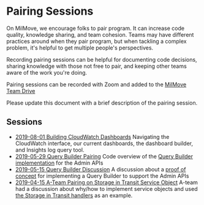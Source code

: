 # Pairing Sessions

On MilMove, we encourage folks to pair program.
It can increase code quality,
knowledge sharing,
and team cohesion.
Teams may have different practices around when they pair program,
but when tackling a complex problem,
it's helpful to get multiple people's perspectives.

Recording pairing sessions can be helpful for documenting code decisions,
sharing knowledge with those not free to pair,
and keeping other teams aware of the work you're doing.

Pairing sessions can be recorded with Zoom
and added to the [MilMove Team Drive](https://drive.google.com/drive/u/0/folders/1WMZ5FzzWMU-HzEr36QFfVRr8TRyuK8I-)

Please update this document with a brief description of the pairing session.

## Sessions

* [2019-08-01 Building CloudWatch Dashboards](https://drive.google.com/file/d/1wCNvShVKKqXO95fnK7Ure7DOJ1QFDjNc/view)
  Navigating the CloudWatch interface,
  our current dashboards,
  the dashboard builder,
  and Insights log query tool.
* [2019-05-29 Query Builder Pairing](https://drive.google.com/file/d/1r1hAs0bdyFmrvSa8T9B3fq8u4Lq0iQLh/view)
  Code overview of the [Query Builder implementation](https://github.com/transcom/mymove/pull/2120/files)
  for the Admin APIs
* [2019-05-15 Query Builder Discussion](https://drive.google.com/file/d/1G7UYQbI41beY2yngvUlrGjuFMCXeq3qS/view)
  A discussion about a [proof of concept](https://github.com/transcom/mymove/pull/2120/files)
  for implementing a Query Builder to support the Admin APIs
* [2019-04-15 A-Team Pairing on Storage in Transit Service Object](https://drive.google.com/file/d/19cCDLt1hDJSbZDhHdwQ8u63lBhupTK_s/view)
  A-team had a discussion about why/how to implement service objects
  and used [the Storage in Transit handlers](https://github.com/transcom/mymove/pull/2017)
  as an example.

